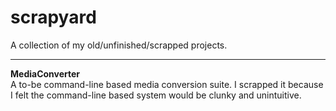 # scrapyard
A collection of my old/unfinished/scrapped projects.

---

**MediaConverter** \
A to-be command-line based media conversion suite. I scrapped it because I felt the command-line based system would be clunky and unintuitive. 